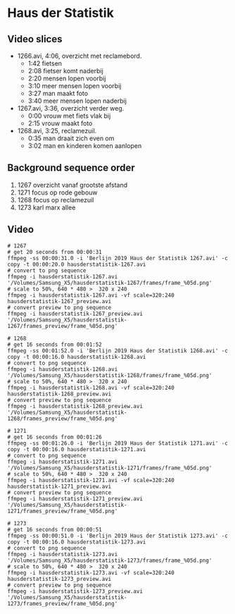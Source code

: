 # Haus der Statistik

## Video slices

* 1266.avi, 4:06, overzicht met reclamebord.
  * 1:42 fietsen
  * 2:08 fietser komt naderbij
  * 2:20 mensen lopen voorbij
  * 3:10 meer mensen lopen voorbij
  * 3:27 man maakt foto
  * 3:40 meer mensen lopen naderbij
* 1267.avi, 3:36, overzicht verder weg.
  * 0:00 vrouw met fiets vlak bij
  * 2:15 vrouw maakt foto
* 1268.avi, 3:25, reclamezuil.
  * 0:35 man draait zich even om
  * 3:02 man en kinderen komen aanlopen

## Background sequence order

1. 1267 overzicht vanaf grootste afstand
2. 1271 focus op rode gebouw
3. 1268 focus op reclamezuil
4. 1273 karl marx allee

## Video

```
# 1267
# get 20 seconds from 00:00:31
ffmpeg -ss 00:00:31.0 -i 'Berlijn 2019 Haus der Statistik 1267.avi' -c copy -t 00:00:20.0 hausderstatistik-1267.avi
# convert to png sequence
ffmpeg -i hausderstatistik-1267.avi '/Volumes/Samsung_X5/hausderstatistik-1267/frames/frame_%05d.png'
# scale to 50%, 640 * 480 >  320 x 240
ffmpeg -i hausderstatistik-1267.avi -vf scale=320:240 hausderstatistik-1267_preview.avi
# convert preview to png sequence
ffmpeg -i hausderstatistik-1267_preview.avi '/Volumes/Samsung_X5/hausderstatistik-1267/frames_preview/frame_%05d.png'
```

```
# 1268
# get 16 seconds from 00:01:52
ffmpeg -ss 00:01:52.0 -i 'Berlijn 2019 Haus der Statistik 1268.avi' -c copy -t 00:00:16.0 hausderstatistik-1268.avi
# convert to png sequence
ffmpeg -i hausderstatistik-1268.avi '/Volumes/Samsung_X5/hausderstatistik-1268/frames/frame_%05d.png'
# scale to 50%, 640 * 480 >  320 x 240
ffmpeg -i hausderstatistik-1268.avi -vf scale=320:240 hausderstatistik-1268_preview.avi
# convert preview to png sequence
ffmpeg -i hausderstatistik-1268_preview.avi '/Volumes/Samsung_X5/hausderstatistik-1268/frames_preview/frame_%05d.png'
```

```
# 1271
# get 16 seconds from 00:01:26
ffmpeg -ss 00:01:26.0 -i 'Berlijn 2019 Haus der Statistik 1271.avi' -c copy -t 00:00:16.0 hausderstatistik-1271.avi
# convert to png sequence
ffmpeg -i hausderstatistik-1271.avi '/Volumes/Samsung_X5/hausderstatistik-1271/frames/frame_%05d.png'
# scale to 50%, 640 * 480 >  320 x 240
ffmpeg -i hausderstatistik-1271.avi -vf scale=320:240 hausderstatistik-1271_preview.avi
# convert preview to png sequence
ffmpeg -i hausderstatistik-1271_preview.avi '/Volumes/Samsung_X5/hausderstatistik-1271/frames_preview/frame_%05d.png'
```

```
# 1273
# get 16 seconds from 00:00:51
ffmpeg -ss 00:00:51.0 -i 'Berlijn 2019 Haus der Statistik 1273.avi' -c copy -t 00:00:16.0 hausderstatistik-1273.avi
# convert to png sequence
ffmpeg -i hausderstatistik-1273.avi '/Volumes/Samsung_X5/hausderstatistik-1273/frames/frame_%05d.png'
# scale to 50%, 640 * 480 >  320 x 240
ffmpeg -i hausderstatistik-1273.avi -vf scale=320:240 hausderstatistik-1273_preview.avi
# convert preview to png sequence
ffmpeg -i hausderstatistik-1273_preview.avi '/Volumes/Samsung_X5/hausderstatistik-1273/frames_preview/frame_%05d.png'
```
